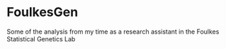 # FoulkesGen
Some of the analysis from my time as a research assistant in the Foulkes Statistical Genetics Lab
